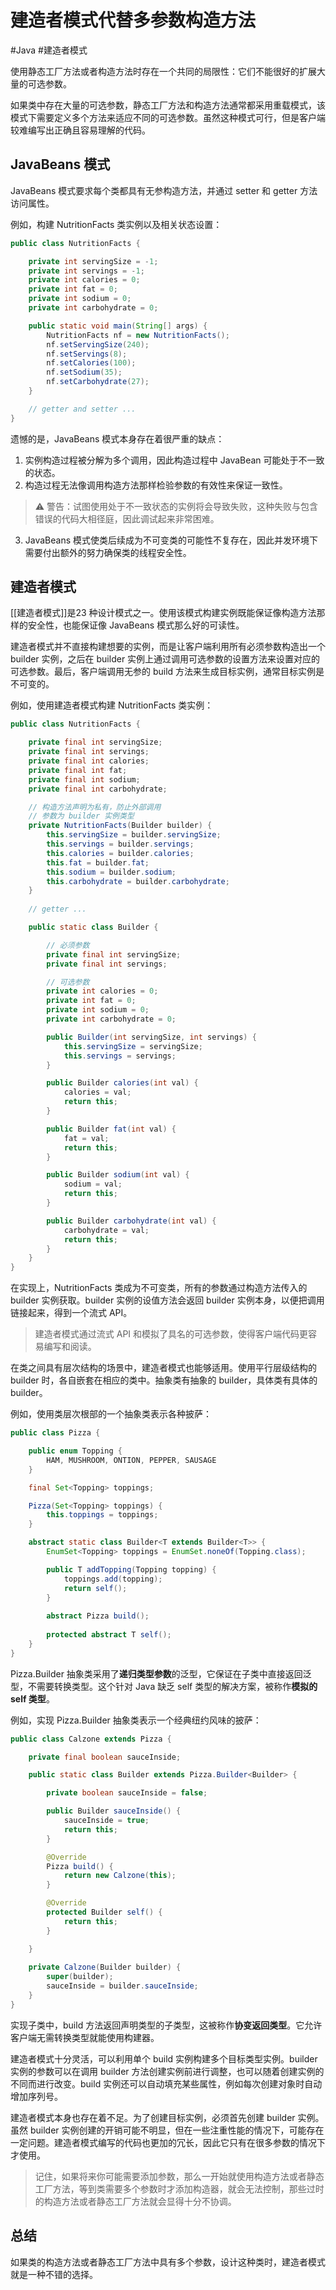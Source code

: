 # 建造者模式代替多参数构造方法
#Java #建造者模式

使用静态工厂方法或者构造方法时存在一个共同的局限性：它们不能很好的扩展大量的可选参数。

如果类中存在大量的可选参数，静态工厂方法和构造方法通常都采用重载模式，该模式下需要定义多个方法来适应不同的可选参数。虽然这种模式可行，但是客户端较难编写出正确且容易理解的代码。

## JavaBeans 模式

JavaBeans 模式要求每个类都具有无参构造方法，并通过 setter 和 getter 方法访问属性。

例如，构建 NutritionFacts 类实例以及相关状态设置：

```java
public class NutritionFacts {

    private int servingSize = -1;
    private int servings = -1;
    private int calories = 0;
    private int fat = 0;
    private int sodium = 0;
    private int carbohydrate = 0;

    public static void main(String[] args) {
        NutritionFacts nf = new NutritionFacts();
        nf.setServingSize(240);
        nf.setServings(8);
        nf.setCalories(100);
        nf.setSodium(35);
        nf.setCarbohydrate(27);
    }

    // getter and setter ...
}
```

遗憾的是，JavaBeans 模式本身存在着很严重的缺点：
1. 实例构造过程被分解为多个调用，因此构造过程中 JavaBean 可能处于不一致的状态。
2. 构造过程无法像调用构造方法那样检验参数的有效性来保证一致性。
> ⚠️ 警告：试图使用处于不一致状态的实例将会导致失败，这种失败与包含错误的代码大相径庭，因此调试起来非常困难。
3. JavaBeans 模式使类后续成为不可变类的可能性不复存在，因此并发环境下需要付出额外的努力确保类的线程安全性。

## 建造者模式

[[建造者模式]]是23 种设计模式之一。使用该模式构建实例既能保证像构造方法那样的安全性，也能保证像 JavaBeans 模式那么好的可读性。

建造者模式并不直接构建想要的实例，而是让客户端利用所有必须参数构造出一个 builder 实例，之后在 builder 实例上通过调用可选参数的设置方法来设置对应的可选参数。最后，客户端调用无参的 build 方法来生成目标实例，通常目标实例是不可变的。

例如，使用建造者模式构建 NutritionFacts 类实例：

```java
public class NutritionFacts {

    private final int servingSize;
    private final int servings;
    private final int calories;
    private final int fat;
    private final int sodium;
    private final int carbohydrate;

	// 构造方法声明为私有，防止外部调用
	// 参数为 builder 实例类型
    private NutritionFacts(Builder builder) {
        this.servingSize = builder.servingSize;
        this.servings = builder.servings;
        this.calories = builder.calories;
        this.fat = builder.fat;
        this.sodium = builder.sodium;
        this.carbohydrate = builder.carbohydrate;
    }
    
    // getter ...

    public static class Builder {

        // 必须参数
        private final int servingSize;
        private final int servings;

        // 可选参数
        private int calories = 0;
        private int fat = 0;
        private int sodium = 0;
        private int carbohydrate = 0;

        public Builder(int servingSize, int servings) {
            this.servingSize = servingSize;
            this.servings = servings;
        }

        public Builder calories(int val) {
            calories = val;
            return this;
        }

        public Builder fat(int val) {
            fat = val;
            return this;
        }

        public Builder sodium(int val) {
            sodium = val;
            return this;
        }

        public Builder carbohydrate(int val) {
            carbohydrate = val;
            return this;
        }
    }
}
```

在实现上，NutritionFacts 类成为不可变类，所有的参数通过构造方法传入的 builder 实例获取。builder 实例的设值方法会返回 builder 实例本身，以便把调用链接起来，得到一个流式 API。

> 建造者模式通过流式 API 和模拟了具名的可选参数，使得客户端代码更容易编写和阅读。

在类之间具有层次结构的场景中，建造者模式也能够适用。使用平行层级结构的 builder 时，各自嵌套在相应的类中。抽象类有抽象的 builder，具体类有具体的 builder。

例如，使用类层次根部的一个抽象类表示各种披萨：

```java
public class Pizza {

    public enum Topping {
        HAM, MUSHROOM, ONTION, PEPPER, SAUSAGE
    }

    final Set<Topping> toppings;

    Pizza(Set<Topping> toppings) {
        this.toppings = toppings;
    }

    abstract static class Builder<T extends Builder<T>> {
        EnumSet<Topping> toppings = EnumSet.noneOf(Topping.class);

        public T addTopping(Topping topping) {
            toppings.add(topping);
            return self();
        }
        
        abstract Pizza build();
        
        protected abstract T self();
    }
}
```

Pizza.Builder 抽象类采用了**递归类型参数**的泛型，它保证在子类中直接返回泛型，不需要转换类型。这个针对 Java 缺乏 self 类型的解决方案，被称作**模拟的 self 类型**。

例如，实现 Pizza.Builder 抽象类表示一个经典纽约风味的披萨：

```java
public class Calzone extends Pizza {

    private final boolean sauceInside;

    public static class Builder extends Pizza.Builder<Builder> {

        private boolean sauceInside = false;

        public Builder sauceInside() {
            sauceInside = true;
            return this;
        }

        @Override
        Pizza build() {
            return new Calzone(this);
        }

        @Override
        protected Builder self() {
            return this;
        }

    }
    
    private Calzone(Builder builder) {
        super(builder);
        sauceInside = builder.sauceInside;
    }
}
```

实现子类中，build 方法返回声明类型的子类型，这被称作**协变返回类型**。它允许客户端无需转换类型就能使用构建器。

建造者模式十分灵活，可以利用单个 build 实例构建多个目标类型实例。builder 实例的参数可以在调用 builder 方法创建实例前进行调整，也可以随着创建实例的不同而进行改变。build 实例还可以自动填充某些属性，例如每次创建对象时自动增加序列号。

建造者模式本身也存在着不足。为了创建目标实例，必须首先创建 builder 实例。虽然 builder 实例创建的开销可能不明显，但在一些注重性能的情况下，可能存在一定问题。建造者模式编写的代码也更加的冗长，因此它只有在很多参数的情况下才使用。

> 记住，如果将来你可能需要添加参数，那么一开始就使用构造方法或者静态工厂方法，等到类需要多个参数时才添加构造器，就会无法控制，那些过时的构造方法或者静态工厂方法就会显得十分不协调。

## 总结

如果类的构造方法或者静态工厂方法中具有多个参数，设计这种类时，建造者模式就是一种不错的选择。
